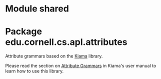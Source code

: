# Module shared

# Package edu.cornell.cs.apl.attributes

Attribute grammars based on the [Kiama](https://bitbucket.org/inkytonik/kiama) library.

Please read the section on
[Attribute Grammars](https://bitbucket.org/inkytonik/kiama/src/master/wiki/Attribution.md)
in Kiama's user manual to learn how to use this library.

